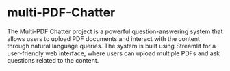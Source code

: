 # multi-PDF-Chatter
The Multi-PDF Chatter project is a powerful question-answering system that allows users to upload PDF documents and interact with the content through natural language queries. The system is built using Streamlit for a user-friendly web interface, where users can upload multiple PDFs and ask questions related to the content.
